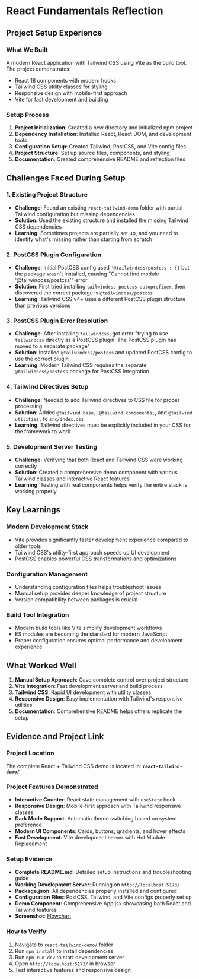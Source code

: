 # React Fundamentals Reflection

## Project Setup Experience

### What We Built
A modern React application with Tailwind CSS using Vite as the build tool. The project demonstrates:
- React 18 components with modern hooks
- Tailwind CSS utility classes for styling
- Responsive design with mobile-first approach
- Vite for fast development and building

### Setup Process
1. **Project Initialization**: Created a new directory and initialized npm project
2. **Dependency Installation**: Installed React, React DOM, and development tools
3. **Configuration Setup**: Created Tailwind, PostCSS, and Vite config files
4. **Project Structure**: Set up source files, components, and styling
5. **Documentation**: Created comprehensive README and reflection files

## Challenges Faced During Setup

### 1. **Existing Project Structure**
- **Challenge**: Found an existing `react-tailwind-demo` folder with partial Tailwind configuration but missing dependencies
- **Solution**: Used the existing structure and installed the missing Tailwind CSS dependencies
- **Learning**: Sometimes projects are partially set up, and you need to identify what's missing rather than starting from scratch

### 2. **PostCSS Plugin Configuration**
- **Challenge**: Initial PostCSS config used `'@tailwindcss/postcss': {}` but the package wasn't installed, causing "Cannot find module '@tailwindcss/postcss'" error
- **Solution**: First tried installing `tailwindcss postcss autoprefixer`, then discovered the correct package is `@tailwindcss/postcss`
- **Learning**: Tailwind CSS v4+ uses a different PostCSS plugin structure than previous versions

### 3. **PostCSS Plugin Error Resolution**
- **Challenge**: After installing `tailwindcss`, got error "trying to use `tailwindcss` directly as a PostCSS plugin. The PostCSS plugin has moved to a separate package"
- **Solution**: Installed `@tailwindcss/postcss` and updated PostCSS config to use the correct plugin
- **Learning**: Modern Tailwind CSS requires the separate `@tailwindcss/postcss` package for PostCSS integration

### 4. **Tailwind Directives Setup**
- **Challenge**: Needed to add Tailwind directives to CSS file for proper processing
- **Solution**: Added `@tailwind base;`, `@tailwind components;`, and `@tailwind utilities;` to `src/index.css`
- **Learning**: Tailwind directives must be explicitly included in your CSS for the framework to work

### 5. **Development Server Testing**
- **Challenge**: Verifying that both React and Tailwind CSS were working correctly
- **Solution**: Created a comprehensive demo component with various Tailwind classes and interactive React features
- **Learning**: Testing with real components helps verify the entire stack is working properly

## Key Learnings

### **Modern Development Stack**
- Vite provides significantly faster development experience compared to older tools
- Tailwind CSS's utility-first approach speeds up UI development
- PostCSS enables powerful CSS transformations and optimizations

### **Configuration Management**
- Understanding configuration files helps troubleshoot issues
- Manual setup provides deeper knowledge of project structure
- Version compatibility between packages is crucial

### **Build Tool Integration**
- Modern build tools like Vite simplify development workflows
- ES modules are becoming the standard for modern JavaScript
- Proper configuration ensures optimal performance and development experience

## What Worked Well

1. **Manual Setup Approach**: Gave complete control over project structure
2. **Vite Integration**: Fast development server and build process
3. **Tailwind CSS**: Rapid UI development with utility classes
4. **Responsive Design**: Easy implementation with Tailwind's responsive utilities
5. **Documentation**: Comprehensive README helps others replicate the setup


## Evidence and Project Link

### Project Location
The complete React + Tailwind CSS demo is located in: **`react-tailwind-demo/`**

### Project Features Demonstrated
- **Interactive Counter**: React state management with `useState` hook
- **Responsive Design**: Mobile-first approach with Tailwind responsive classes
- **Dark Mode Support**: Automatic theme switching based on system preference
- **Modern UI Components**: Cards, buttons, gradients, and hover effects
- **Fast Development**: Vite development server with Hot Module Replacement

### Setup Evidence
- **Complete README.md**: Detailed setup instructions and troubleshooting guide
- **Working Development Server**: Running on `http://localhost:5173/`
- **Package.json**: All dependencies properly installed and configured
- **Configuration Files**: PostCSS, Tailwind, and Vite configs properly set up
- **Demo Component**: Comprehensive App.jsx showcasing both React and Tailwind features
- **Screenshot**: [Flowchart](./screenshots/React-Project-Setup.png)

### How to Verify
1. Navigate to `react-tailwind-demo/` folder
2. Run `npm install` to install dependencies
3. Run `npm run dev` to start development server
4. Open `http://localhost:5173/` in browser
5. Test interactive features and responsive design